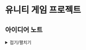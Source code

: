 # 유니티 게임 프로젝트

## 아이디어 노트
<details>
<summary>접기/펼치기</summary>
  
<details>
<summary>기본적으로 적용할것</summary>

<!-- summary 아래 한칸 공백 두어야함 -->
 만든 것들은 기본적으로 어디에 붙이든 작동 가능하게끔 구현
</details>

<details>
<summary>게임컨셉</summary>

<!-- summary 아래 한칸 공백 두어야함 -->
TPS? RPG?, 탄막슈팅?
</details>
  
<details>
<summary>참고할 게임</summary>

<!-- summary 아래 한칸 공백 두어야함 -->
데스티니2, Nier 시리즈, 엘든링, 엘더스크롤 시리즈
  
</details>
  
<details>
<summary>플레이어</summary>

<!-- summary 아래 한칸 공백 두어야함 -->
상태패턴 디자인 적용
유니티 New Input Manager 활용하여 키 바인딩 시스템 제작
</details>

<details>
<summary>몬스터</summary>

<!-- summary 아래 한칸 공백 두어야함 -->
유한 상태 기계를 활용한 몬스터 디자인  
범위 추적 기능과 추적 중단시 추적전 위치로 되돌아가는 기능  
</details>

<details>
<summary>게임 데이터 관련</summary>

<!-- summary 아래 한칸 공백 두어야함 -->
CSV 파일이나 스크립터블오브젝트를 활용하여  
아이템 정보, 플레이어 스탯, 몬스터 스탯을 구현
</details>
  
<details>
<summary>시점 및 연출 관련</summary>

<!-- summary 아래 한칸 공백 두어야함 -->
시네머신을 활용해 자연스러운 시점 변환 구현   
  특정 구간에 진입하면 탑뷰, 측면에서 보는 구도로 변경?  
타임 스케일 기능을 활용한 슬로우 모션 구현
</details>
  
<details>
<summary>세계관</summary>

<!-- summary 아래 한칸 공백 두어야함 -->
아포칼립스 또는 디스토피아 세계관  
</details>


<details>
<summary>추가적으로 구현 해보고 싶은것들</summary>

<!-- summary 아래 한칸 공백 두어야함 -->
멀티 플레이 기능  
플레이 캐릭터 스위칭 기능  
Unity 3D(HDRP)활용하여 그래픽 퀄리티 변경  
</details>
 
</details>
